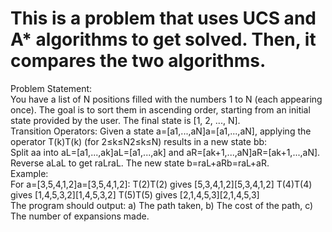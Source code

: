 # This is a problem that uses UCS and A* algorithms to get solved. Then, it compares the two algorithms.
Problem Statement: 
<br>
You have a list of N positions filled with the numbers 1 to N (each appearing once). The goal is to sort them in ascending order, starting from an initial state provided by the user. The final state is [1, 2, ..., N].
<br>
Transition Operators: Given a state a=[a1,...,aN]a=[a1​,...,aN​], applying the operator T(k)T(k) (for 2≤k≤N2≤k≤N) results in a new state bb:
<br>
    Split aa into aL=[a1,...,ak]aL​=[a1​,...,ak​] and aR=[ak+1,...,aN]aR​=[ak+1​,...,aN​].
    Reverse aLaL​ to get raLraL​.
    The new state b=raL+aRb=raL​+aR​.
<br>
Example:
<br>
    For a=[3,5,4,1,2]a=[3,5,4,1,2]:
        T(2)T(2) gives [5,3,4,1,2][5,3,4,1,2]
        T(4)T(4) gives [1,4,5,3,2][1,4,5,3,2]
        T(5)T(5) gives [2,1,4,5,3][2,1,4,5,3]
<br>
The program should output: a) The path taken, b) The cost of the path, c) The number of expansions made.
